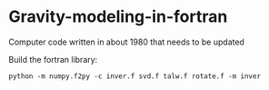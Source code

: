 # Gravity-modeling-in-fortran
Computer code written in about 1980 that needs to be updated


Build the fortran library:

`python -m numpy.f2py -c inver.f svd.f talw.f rotate.f -m inver`